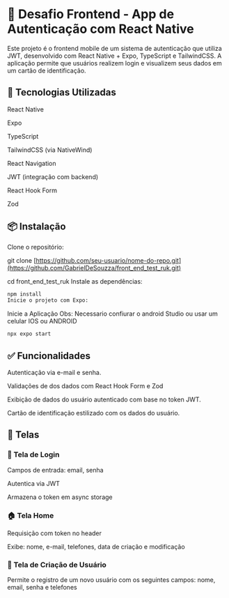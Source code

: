 # 📱 Desafio Frontend - App de Autenticação com React Native
Este projeto é o frontend mobile de um sistema de autenticação que utiliza JWT, desenvolvido com React Native + Expo, TypeScript e TailwindCSS. A aplicação permite que usuários realizem login e visualizem seus dados em um cartão de identificação.

## 🔧 Tecnologias Utilizadas
React Native

Expo

TypeScript

TailwindCSS (via NativeWind)

React Navigation

JWT (integração com backend)

React Hook Form

Zod

## 📦 Instalação
Clone o repositório:

git clone [https://github.com/seu-usuario/nome-do-repo.git](https://github.com/GabrielDeSouzza/front_end_test_ruk.git)

cd front_end_test_ruk
Instale as dependências:
```bash
npm install
Inicie o projeto com Expo:
```
Inicie a Aplicação
Obs: Necessario confiurar o android Studio ou usar um celular IOS ou ANDROID
```bash
npx expo start
```
## ✅ Funcionalidades
Autenticação via e-mail e senha.

Validações de dos dados com React Hook Form e Zod

Exibição de dados do usuário autenticado com base no token JWT.

Cartão de identificação estilizado com os dados do usuário.

## 📲 Telas

### 🔐 Tela de Login
Campos de entrada: email, senha

Autentica via JWT

Armazena o token em async storage

### 🏠 Tela Home
Requisição com token no header

Exibe: nome, e-mail, telefones, data de criação e modificação

### 📝 Tela de Criação de Usuário
Permite o registro de um novo usuário com os seguintes campos: 
nome, email, senha e telefones
